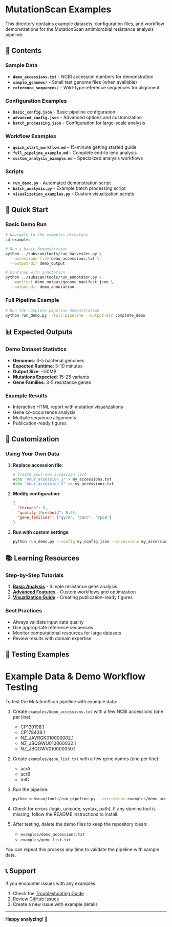 # MutationScan Examples

This directory contains example datasets, configuration files, and workflow demonstrations for the MutationScan antimicrobial resistance analysis pipeline.

## 📁 Contents

### Sample Data
- **`demo_accessions.txt`** - NCBI accession numbers for demonstration
- **`sample_genomes/`** - Small test genome files (when available)
- **`reference_sequences/`** - Wild-type reference sequences for alignment

### Configuration Examples
- **`basic_config.json`** - Basic pipeline configuration
- **`advanced_config.json`** - Advanced options and customization
- **`batch_processing.json`** - Configuration for large-scale analysis

### Workflow Examples
- **`quick_start_workflow.md`** - 15-minute getting started guide
- **`full_pipeline_example.md`** - Complete end-to-end analysis
- **`custom_analysis_example.md`** - Specialized analysis workflows

### Scripts
- **`run_demo.py`** - Automated demonstration script
- **`batch_analysis.py`** - Example batch processing script
- **`visualization_examples.py`** - Custom visualization scripts

## 🚀 Quick Start

### Basic Demo Run

```bash
# Navigate to the examples directory
cd examples

# Run a basic demonstration
python ../subscan/tools/run_harvester.py \
  --accessions-file demo_accessions.txt \
  --output-dir demo_output

# Continue with annotation
python ../subscan/tools/run_annotator.py \
  --manifest demo_output/genome_manifest.json \
  --output-dir demo_annotation
```

### Full Pipeline Example

```bash
# Run the complete pipeline demonstration
python run_demo.py --full-pipeline --output-dir complete_demo
```

## 📊 Expected Outputs

### Demo Dataset Statistics
- **Genomes**: 3-5 bacterial genomes
- **Expected Runtime**: 5-10 minutes
- **Output Size**: ~50MB
- **Mutations Expected**: 15-25 variants
- **Gene Families**: 3-5 resistance genes

### Example Results
- Interactive HTML report with mutation visualizations
- Gene co-occurrence analysis
- Multiple sequence alignments
- Publication-ready figures

## 🔧 Customization

### Using Your Own Data

1. **Replace accession file**:
   ```bash
   # Create your own accession list
   echo "your_accession_1" > my_accessions.txt
   echo "your_accession_2" >> my_accessions.txt
   ```

2. **Modify configuration**:
   ```json
   {
     "threads": 8,
     "quality_threshold": 0.95,
     "gene_families": ["gyrA", "parC", "rpoB"]
   }
   ```

3. **Run with custom settings**:
   ```bash
   python run_demo.py --config my_config.json --accessions my_accessions.txt
   ```

## 📚 Learning Resources

### Step-by-Step Tutorials
1. **[Basic Analysis](basic_analysis_tutorial.md)** - Simple resistance gene analysis
2. **[Advanced Features](advanced_features_tutorial.md)** - Custom workflows and optimization
3. **[Visualization Guide](visualization_tutorial.md)** - Creating publication-ready figures

### Best Practices
- Always validate input data quality
- Use appropriate reference sequences
- Monitor computational resources for large datasets
- Review results with domain expertise

## 🧪 Testing Examples

# Example Data & Demo Workflow Testing

To test the MutationScan pipeline with example data:

1. Create `examples/demo_accessions.txt` with a few NCBI accessions (one per line):
   - CP139196.1
   - CP178438.1
   - NZ_JAVRGK010000002.1
   - NZ_JBQGWU010000032.1
   - NZ_JBQGWV010000050.1

2. Create `examples/gene_list.txt` with a few gene names (one per line):
   - acrA
   - acrB
   - tolC

3. Run the pipeline:
   ```bash
   python subscan/tools/run_pipeline.py --accessions examples/demo_accessions.txt --gene-list examples/gene_list.txt --email you@example.com --output-dir data_output/demo_workflow --sepi-species "Escherichia coli" --threads 2 --verbose
   ```

4. Check for errors (logic, unicode, syntax, path). If any domino tool is missing, follow the README instructions to install.

5. After testing, delete the demo files to keep the repository clean:
   - `examples/demo_accessions.txt`
   - `examples/gene_list.txt`

You can repeat this process any time to validate the pipeline with sample data.

## 📞 Support

If you encounter issues with any examples:

1. Check the [Troubleshooting Guide](../docs/troubleshooting.md)
2. Review [GitHub Issues](https://github.com/vihaankulkarni29/MutationScan/issues)
3. Create a new issue with example details

---

**Happy analyzing!** 🧬